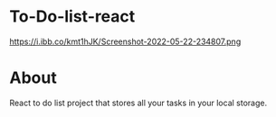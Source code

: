 # To-Do-list-react
https://i.ibb.co/kmt1hJK/Screenshot-2022-05-22-234807.png
# About
React to do list project that stores all your tasks in your local storage.
